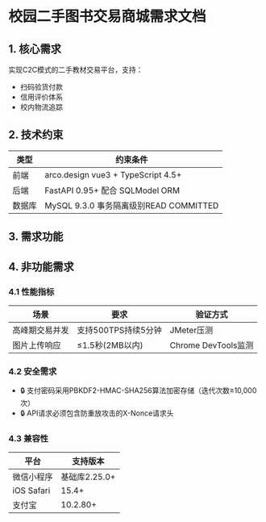 # 校园二手图书交易商城需求文档

## 1. 核心需求
实现C2C模式的二手教材交易平台，支持：
- 扫码验货付款
- 信用评价体系
- 校内物流追踪

## 2. 技术约束
| 类型 | 约束条件 |
|------|----------|
| 前端 | arco.design vue3 + TypeScript 4.5+ |
| 后端 | FastAPI 0.95+ 配合 SQLModel ORM |
| 数据库 | MySQL 9.3.0 事务隔离级别READ COMMITTED |

## 3. 需求功能
## 4. 非功能需求

### 4.1 性能指标
| 场景 | 要求 | 验证方式 |
|------|------|----------|
| 高峰期交易并发 | 支持500TPS持续5分钟 | JMeter压测 |
| 图片上传响应 | ≤1.5秒(2MB以内) | Chrome DevTools监测 |

### 4.2 安全需求
- 🔒 支付密码采用PBKDF2-HMAC-SHA256算法加密存储（迭代次数≥10,000次）
- 🔒 API请求必须包含防重放攻击的X-Nonce请求头

### 4.3 兼容性
| 平台 | 支持版本 |
|-------|-----------|
| 微信小程序 | 基础库2.25.0+ |
| iOS Safari | 15.4+ |
| 支付宝 | 10.2.80+ |